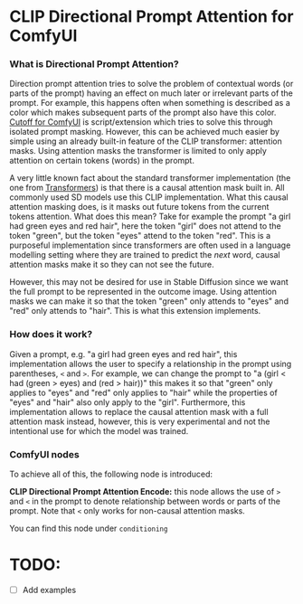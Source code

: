 # CLIP Directional Prompt Attention for ComfyUI
### What is Directional Prompt Attention?
Direction prompt attention tries to solve the problem of contextual words (or parts of the prompt) having an effect on much later or irrelevant parts of the prompt. For example, this happens often when something is described as a color which makes subsequent parts of the prompt also have this color. [Cutoff for ComfyUI](https://github.com/BlenderNeko/ComfyUI_Cutoff) is script/extension which tries to solve this through isolated prompt masking. However, this can be achieved much easier by simple using an already built-in feature of the CLIP transformer: attention masks. Using attention masks the transformer is limited to only apply attention on certain tokens (words) in the prompt.

A very little known fact about the standard transformer implementation (the one from [Transformers](https://github.com/huggingface/transformers)) is that there is a causal attention mask built in. All commonly used SD models use this CLIP implementation. What this causal attention masking does, is it masks out future tokens from the current tokens attention. What does this mean? Take for example the prompt "a girl had green eyes and red hair", here the token "girl" does not attend to the token "green", but the token "eyes" attend to the token "red". This is a purposeful implementation since transformers are often used in a language modelling setting where they are trained to predict the *next* word, causal attention masks make it so they can not see the future.

However, this may not be desired for use in Stable Diffusion since we want the full prompt to be represented in the outcome image. Using attention masks we can make it so that the token "green" only attends to "eyes" and "red" only attends to "hair". This is what this extension implements.


### How does it work?
Given a prompt, e.g. "a girl had green eyes and red hair", this implementation allows the user to specify a relationship in the prompt using parentheses, `<` and `>`. For example, we can change the prompt to "a (girl < had (green > eyes) and (red > hair))" this makes it so that "green" only applies to "eyes" and "red" only applies to "hair" while the properties of "eyes" and "hair" also only apply to the "girl". Furthermore, this implementation allows to replace the causal attention mask with a full attention mask instead, however, this is very experimental and not the intentional use for which the model was trained.

### ComfyUI nodes
To achieve all of this, the following node is introduced:

**CLIP Directional Prompt Attention Encode:** this node allows the use of `>` and `<` in the prompt to denote relationship between words or parts of the prompt. Note that `<` only works for non-causal attention masks.

You can find this node under `conditioning`

# TODO:
- [ ] Add examples



